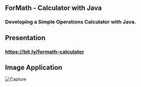 ## ForMath - Calculator with Java

### Developing a Simple Operations Calculator with Java.

## Presentation
### https://bit.ly/formath-calculator

## Image Application
![Capture](https://user-images.githubusercontent.com/84943777/156902708-ebbee831-bd46-4802-a5f9-3bdaf9e2e574.PNG)
